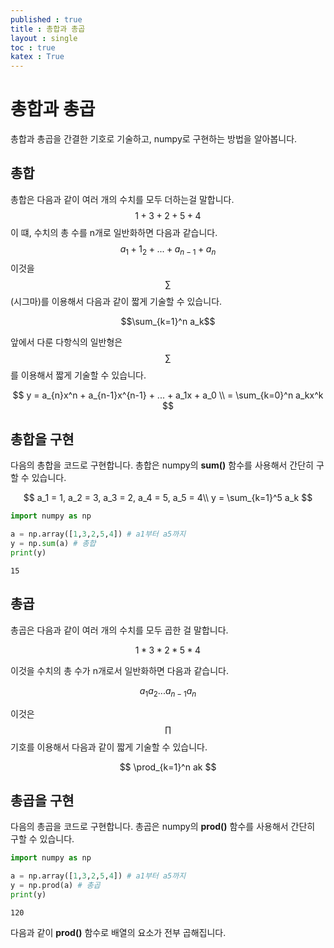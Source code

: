 ```yaml
---
published : true 
title : 총합과 총곱  
layout : single 
toc : true 
katex : True 
---
```

# 총합과 총곱

총합과 총곱을 간결한 기호로 기술하고, numpy로 구현하는 방법을 알아봅니다.

## 총합

총합은 다음과 같이 여러 개의 수치를 모두 더하는걸 말합니다.
$$
1+3+2+5+4
$$
이 떄, 수치의 총 수를 n개로 일반화하면 다음과 같습니다.
$$
a_1+1_2+ ... +a_{n-1}+a_n 
$$
이것을 $$\sum$$(시그마)를 이용해서 다음과 같이 짧게 기술할 수 있습니다.

$$\sum_{k=1}^n a_k$$

앞에서 다룬 다항식의 일반형은 $$\sum$$를 이용해서 짧게 기술할 수 있습니다.

$$
y = a_{n}x^n + a_{n-1}x^{n-1} + ... + a_1x + a_0  \\ = \sum_{k=0}^n a_kx^k
$$

## 총합을 구현

다음의 총합을 코드로 구현합니다. 총합은 numpy의 **sum()** 함수를 사용해서 간단히 구할 수 있습니다.

$$
a_1 = 1, a_2 = 3, a_3 = 2, a_4 = 5, a_5 = 4\\
y = \sum_{k=1}^5 a_k
$$


```python
import numpy as np

a = np.array([1,3,2,5,4]) # a1부터 a5까지
y = np.sum(a) # 총합
print(y)
```

    15


## 총곱

총곱은 다음과 같이 여러 개의 수치를 모두 곱한 걸 말합니다.

$$
 1 * 3 * 2 * 5 * 4
$$

이것을 수치의 총 수가 n개로서 일반화하면 다음과 같습니다.

$$
a_1a_2...a_{n-1}a_n
$$

이것은 $$\prod$$기호를 이용해서 다음과 같이 짧게 기술할 수 있습니다.

$$
\prod_{k=1}^n ak
$$

## 총곱을 구현

다음의 총곱을 코드로 구현합니다. 총곱은 numpy의 **prod()** 함수를 사용해서 간단히 구할 수 있습니다.


```python
import numpy as np

a = np.array([1,3,2,5,4]) # a1부터 a5까지
y = np.prod(a) # 총곱
print(y)
```

    120


다음과 같이 **prod()** 함수로 배열의 요소가 전부 곱해집니다.
